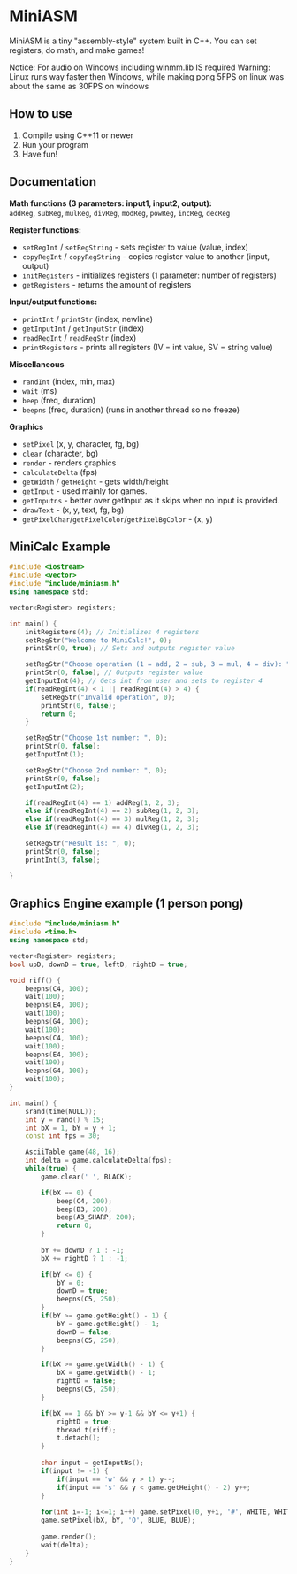 # MiniASM

MiniASM is a tiny "assembly-style" system built in C++. You can set registers, do math, and make games!

Notice: For audio on Windows including winmm.lib IS required
Warning: Linux runs way faster then Windows, while making pong 5FPS on linux was about the same as 30FPS on windows

## How to use
1. Compile using C++11 or newer
2. Run your program
3. Have fun!

## Documentation

**Math functions (3 parameters: input1, input2, output):**  
`addReg`, `subReg`, `mulReg`, `divReg`, `modReg`, `powReg`, `incReg`, `decReg`

**Register functions:**  
- `setRegInt` / `setRegString` - sets register to value (value, index)  
- `copyRegInt` / `copyRegString` - copies register value to another (input, output)  
- `initRegisters` - initializes registers (1 parameter: number of registers)  
- `getRegisters` - returns the amount of registers  

**Input/output functions:**  
- `printInt` / `printStr` (index, newline)  
- `getInputInt` / `getInputStr` (index)  
- `readRegInt` / `readRegStr` (index)  
- `printRegisters` - prints all registers (IV = int value, SV = string value)

**Miscellaneous**
- `randInt` (index, min, max)
- `wait` (ms)
- `beep` (freq, duration)
- `beepns` (freq, duration) (runs in another thread so no freeze)

**Graphics**
- `setPixel` (x, y, character, fg, bg)
- `clear` (character, bg)
- `render` - renders graphics
- `calculateDelta` (fps)
- `getWidth` / `getHeight` - gets width/height
- `getInput` - used mainly for games.
- `getInputns` - better over getInput as it skips when no input is provided.
- `drawText` - (x, y, text, fg, bg)
- `getPixelChar`/`getPixelColor`/`getPixelBgColor` - (x, y)

## MiniCalc Example

```cpp
#include <iostream>
#include <vector>
#include "include/miniasm.h"
using namespace std;

vector<Register> registers;

int main() {
    initRegisters(4); // Initializes 4 registers
    setRegStr("Welcome to MiniCalc!", 0);
    printStr(0, true); // Sets and outputs register value

    setRegStr("Choose operation (1 = add, 2 = sub, 3 = mul, 4 = div): ", 0);
    printStr(0, false); // Outputs register value
    getInputInt(4); // Gets int from user and sets to register 4
    if(readRegInt(4) < 1 || readRegInt(4) > 4) {
        setRegStr("Invalid operation", 0);
        printStr(0, false);
        return 0;
    }

    setRegStr("Choose 1st number: ", 0);
    printStr(0, false); 
    getInputInt(1); 

    setRegStr("Choose 2nd number: ", 0);
    printStr(0, false); 
    getInputInt(2); 

    if(readRegInt(4) == 1) addReg(1, 2, 3); 
    else if(readRegInt(4) == 2) subReg(1, 2, 3); 
    else if(readRegInt(4) == 3) mulReg(1, 2, 3); 
    else if(readRegInt(4) == 4) divReg(1, 2, 3);

    setRegStr("Result is: ", 0);
    printStr(0, false); 
    printInt(3, false); 

}
```

## Graphics Engine example (1 person pong)

```cpp
#include "include/miniasm.h"
#include <time.h>
using namespace std;

vector<Register> registers;
bool upD, downD = true, leftD, rightD = true;

void riff() {
    beepns(C4, 100);
    wait(100);
    beepns(E4, 100);
    wait(100);
    beepns(G4, 100);
    wait(100);
    beepns(C4, 100);
    wait(100);
    beepns(E4, 100);
    wait(100);
    beepns(G4, 100);
    wait(100);
}

int main() {
    srand(time(NULL));
    int y = rand() % 15;
    int bX = 1, bY = y + 1;
    const int fps = 30;

    AsciiTable game(48, 16);
    int delta = game.calculateDelta(fps);
    while(true) {
        game.clear(' ', BLACK);

        if(bX == 0) {
            beep(C4, 200); 
            beep(B3, 200); 
            beep(A3_SHARP, 200); 
            return 0;
        }
        
        bY += downD ? 1 : -1;
        bX += rightD ? 1 : -1;

        if(bY <= 0) {
            bY = 0; 
            downD = true; 
            beepns(C5, 250);
        }
        if(bY >= game.getHeight() - 1) {
            bY = game.getHeight() - 1; 
            downD = false; 
            beepns(C5, 250);
        }

        if(bX >= game.getWidth() - 1) {
            bX = game.getWidth() - 1; 
            rightD = false; 
            beepns(C5, 250);
        }

        if(bX == 1 && bY >= y-1 && bY <= y+1) {
            rightD = true;
            thread t(riff);
            t.detach();
        }
        
        char input = getInputNs();
        if(input != -1) {
            if(input == 'w' && y > 1) y--;
            if(input == 's' && y < game.getHeight() - 2) y++;
        }
        
        for(int i=-1; i<=1; i++) game.setPixel(0, y+i, '#', WHITE, WHITE);
        game.setPixel(bX, bY, 'O', BLUE, BLUE);
        
        game.render();
        wait(delta);
    }
}
```
